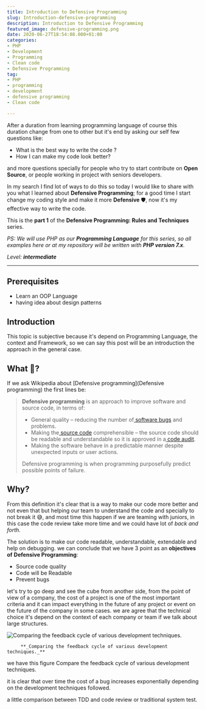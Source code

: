 ```yaml
---
title: Introduction to Defensive Programming
slug: Introduction-defensive-programming
description: Introduction to Defensive Programming
featured_image: defensive-programming.png
date: 2020-06-27T18:54:08.000+01:00
categories:
- PHP
- Development
- Programming
- Clean code
- Defensive Programming
tag:
- PHP
- programming
- development
- defensive programming
- Clean code

---
```

After a duration from learning programming language of course this duration change from one to other but it's end by asking our self few questions like:

* What is the best way to write the code ?
* How I can make my code look better?

and more questions specially for people who try to start contribute on **Open Source**, or people working in project with seniors developers.

In my search I find lot of ways to do this so today I would like to share with you what I learned about **Defensive Programming**; for a good time I start change my coding style and make it more **Defensive** 🛡️, now it's  my effective way to write the code.

This is the **part 1** of the **Defensive Programming: Rules and Techniques** series.

_PS: We will use PHP as our **Programming Language** for this series, so all examples here or at my repository  will be written with **PHP version 7.x**._

_Level: **intermediate**_

***

## Prerequisites

* Learn an OOP Language
* having idea about design patterns

## Introduction

This topic is subjective because it's depend on Programming Language, the context and Framework, so we can say this post will be an introduction the approach in the general case.

## What 🤔?

If we ask Wikipedia about [Defensive programming](Defensive programming) the first lines be:

> **Defensive programming** is an approach to improve software and source code, in terms of:
>
> * General quality – reducing the number of[ software bugs](https://en.wikipedia.org/wiki/Software_bug) and problems.
> * Making the[ source code](https://en.wikipedia.org/wiki/Source_code) comprehensible – the source code should be readable and understandable so it is approved in a[ code audit](https://en.wikipedia.org/wiki/Code_audit).
> * Making the software behave in a predictable manner despite unexpected inputs or user actions.
>
> Defensive programming is when programming purposefully predict possible points of failure.

## Why?

From this definition it's clear that is a way to make our code more better and not even that but helping our team to understand the code and specially to not break it 😅, and most time this happen if we are teaming with juniors, in this case the code review take more time and we could have lot of _back and forth._

The solution is to make our code readable, understandable, extendable and help on debugging. we can conclude that we have 3 point as an **objectives of** **Defensive Programming**:

* Source code quality
* Code will be Readable
* Prevent bugs

let's try to go deep and see the cube from another side, from the point of view of a company, the cost of a project is one of the most important criteria and it can impact everything in the future of any project or event on the future of the company in some cases. we are agree that the technical choice it's depend on the context of each company or team if we talk about large structures.

![Comparing the feedback cycle of various development techniques.](/uploads/comparingtechniques.jpg "Comparing the feedback cycle of various development techniques.")

         **_Comparing the feedback cycle of various development techniques._**

we have this figure Compare the feedback cycle of various development techniques.

it is clear that over time the cost of a bug increases exponentially depending on the development techniques followed.

a little comparison between TDD and code review or traditional system test.